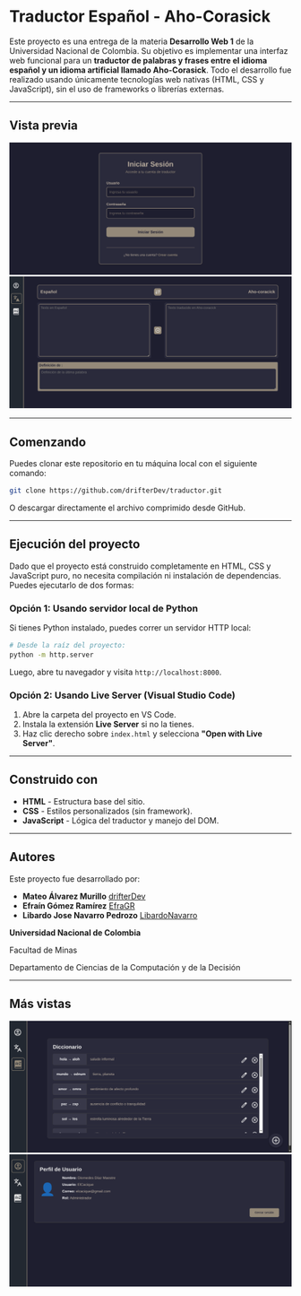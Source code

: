 # Traductor Español - Aho-Corasick

Este proyecto es una entrega de la materia **Desarrollo Web 1** de la Universidad Nacional de Colombia. Su objetivo es implementar una interfaz web funcional para un **traductor de palabras y frases entre el idioma español y un idioma artificial llamado Aho-Corasick**. Todo el desarrollo fue realizado usando únicamente tecnologías web nativas (HTML, CSS y JavaScript), sin el uso de frameworks o librerías externas.

---

## Vista previa

<img src="./images/login.png">
<img src="./images/traductor.png">

---

## Comenzando

Puedes clonar este repositorio en tu máquina local con el siguiente comando:

```bash
git clone https://github.com/drifterDev/traductor.git
```

O descargar directamente el archivo comprimido desde GitHub.

---

## Ejecución del proyecto

Dado que el proyecto está construido completamente en HTML, CSS y JavaScript puro, no necesita compilación ni instalación de dependencias. Puedes ejecutarlo de dos formas:

### Opción 1: Usando servidor local de Python

Si tienes Python instalado, puedes correr un servidor HTTP local:

```bash
# Desde la raíz del proyecto:
python -m http.server
```

Luego, abre tu navegador y visita `http://localhost:8000`.

### Opción 2: Usando Live Server (Visual Studio Code)

1. Abre la carpeta del proyecto en VS Code.
2. Instala la extensión **Live Server** si no la tienes.
3. Haz clic derecho sobre `index.html` y selecciona **"Open with Live Server"**.


---

## Construido con

* **HTML** - Estructura base del sitio.
* **CSS** - Estilos personalizados (sin framework).
* **JavaScript** - Lógica del traductor y manejo del DOM.

---


## Autores

Este proyecto fue desarrollado por:

* **Mateo Álvarez Murillo** [drifterDev](https://github.com/drifterDev)
* **Efraín Gómez Ramírez** [EfraGR](https://github.com/EfraGR)
* **Libardo Jose Navarro Pedrozo** [LibardoNavarro](https://github.com/LibardoNavarro)

**Universidad Nacional de Colombia**

Facultad de Minas

Departamento de Ciencias de la Computación y de la Decisión

---

## Más vistas

<img src="./images/palabras.png">
<img src="./images/cuenta.png">
